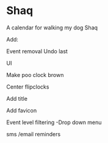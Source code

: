 # Shaq
A calendar for walking my dog Shaq


Add:

Event removal
Undo last

UI

Make poo clock brown

Center flipclocks

Add title

Add favicon


Event level filtering
-Drop down menu

sms /email reminders
